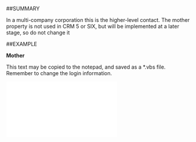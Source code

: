 

##SUMMARY

In a multi-company corporation this is the higher-level contact. The mother property is not used in CRM 5 or SIX, but will be implemented at a later stage, so do not change it


##EXAMPLE

**Mother**

This text may be copied to the notepad, and saved as a *.vbs file. Remember to change the login information.

![](../../Examples/vbs/socontact.mother.vbs.txt)






